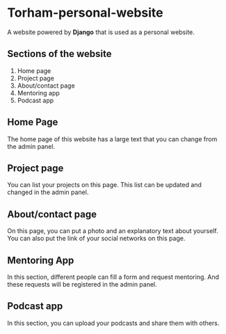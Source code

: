 # Torham-personal-website
A website powered by **Django** that is used as a personal website.

## Sections of the website
1. Home page
2. Project page
3. About/contact page
4. Mentoring app
5. Podcast app


## Home Page
The home page of this website has a large text that you can change from the admin panel.

## Project page
You can list your projects on this page. This list can be updated and changed in the admin panel.

## About/contact page
On this page, you can put a photo and an explanatory text about yourself. You can also put the link of your social networks on this page.

## Mentoring App
In this section, different people can fill a form and request mentoring. And these requests will be registered in the admin panel.

## Podcast app
In this section, you can upload your podcasts and share them with others.
